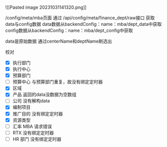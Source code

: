 ![[Pasted image 20231031141320.png]]

/config/meta/mba页面
通过
/api/config/meta/finance_dept/raw接口
获取
data与config数据
data数据从backendConfig：name：mba/dept_data中获取
config数据从backendConfig：name：mba/dept_config中获取

data是原始数据
通过centerName和deptName刷选出









校对
- [x] 执行部门
- [x] 执行中心
- [x] 预算部门
- [ ] 预算中心
与预算部门重复，故没有绑定定时器
- [x] 区域
- [x] 产品
返回的data没数据为空数组
- [ ] 公司
没有解构data
- [x] 编制项目
- [x] 推广目的
没有绑定定时器
- [x] 资源类型
- [ ] 汇率
MBA 请求错误
- [ ] RTX
没有绑定定时器
- [ ] HR 部门
没有绑定定时器